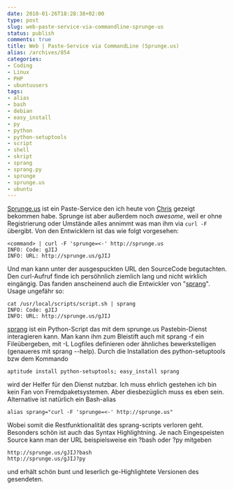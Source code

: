 ```yaml
---
date: 2010-01-26T18:28:38+02:00
type: post
slug: web-paste-service-via-commandline-sprunge-us
status: publish
comments: true
title: Web | Paste-Service via CommandLine (Sprunge.us)
alias: /archives/854
categories:
- Coding
- Linux
- PHP
- ubuntuusers
tags:
- alias
- bash
- debian
- easy_install
- py
- python
- python-setuptools
- script
- shell
- skript
- sprang
- sprang.py
- sprunge
- sprunge.us
- ubuntu
---
```


[Sprunge.us](http://sprunge.us) ist ein Paste-Service den ich heute von [Chris](http://cryzed.de) gezeigt bekommen habe. Sprunge ist aber außerdem noch _awesome_, weil er ohne Registrierung oder Umstände alles annimmt was man ihm via `curl -F `übergibt. Von den Entwicklern ist das wie folgt vorgesehen:

```
<command> | curl -F 'sprunge=<-' http://sprunge.us
INFO: Code: gJIJ
INFO: URL: http://sprunge.us/gJIJ

```

Und man kann unter der ausgespuckten URL den SourceCode begutachten. Den curl-Aufruf finde ich persöhnlich ziemlich lang und nicht wirklich eingängig. Das fanden anscheinend auch die Entwickler von "[sprang](http://github.com/jingleman/sprang)". Usage ungefähr so:

```
cat /usr/local/scripts/script.sh | sprang
INFO: Code: gJIJ
INFO: URL: http://sprunge.us/gJIJ
```


[sprang](http://github.com/jingleman/sprang) ist ein Python-Script das mit dem sprunge.us Pastebin-Dienst interagieren kann. Man kann ihm zum Bleistift auch mit sprang -f ein Fileübergeben, mit -L Logfiles definieren oder ähnliches bewerkstelligen (genaueres mit sprang --help). Durch die Installation des python-setuptools bzw dem Kommando

```
aptitude install python-setuptools; easy_install sprang
```


wird der Helfer für den Dienst nutzbar. Ich muss ehrlich gestehen ich bin kein Fan von Fremdpaketsystemen. Aber diesbezüglich muss es eben sein. Alternative ist natürlich ein Bash-alias

```
alias sprang="curl -F 'sprunge=<-' http://sprunge.us"
```


Wobei somit die Restfunktionalität des sprang-scripts verloren geht. Besonders schön ist auch das Syntax Highlightning. Je nach Eingespeisten Source kann man der URL beispielsweise ein ?bash oder ?py mitgeben

```
http://sprunge.us/gJIJ?bash
http://sprunge.us/gJIJ?py
```


und erhält schön bunt und leserlich ge-Highlightete Versionen des gesendeten.
